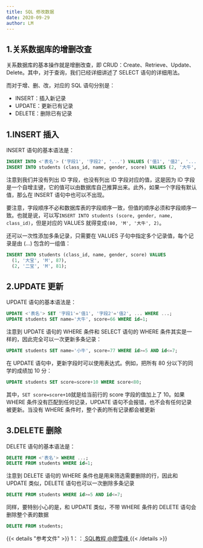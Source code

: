 ```yaml
---
title: SQL 修改数据
date: 2020-09-29
author: LM
---
```


## 1.关系数据库的增删改查

关系数据库的基本操作就是增删改查，即 CRUD：Create、Retrieve、Update、Delete。其中，对于查询，我们已经详细讲述了 SELECT 语句的详细用法。

而对于增、删、改，对应的 SQL 语句分别是：

- INSERT：插入新记录
- UPDATE：更新已有记录
- DELETE：删除已有记录

## 1.INSERT 插入

INSERT 语句的基本语法是：

```sql
INSERT INTO <'表名'> ('字段1', '字段2', '...') VALUES ('值1', '值2', '...');
INSERT INTO students (class_id, name, gender, score) VALUES (2, '大牛', 'M', 80);
```

注意到我们并没有列出 ID 字段，也没有列出 ID 字段对应的值，这是因为 ID 字段是一个自增主键，它的值可以由数据库自己推算出来。此外，如果一个字段有默认值，那么在 INSERT 语句中也可以不出现。

要注意，字段顺序不必和数据库表的字段顺序一致，但值的顺序必须和字段顺序一致。也就是说，可以写`INSERT INTO students (score, gender, name, class_id)`，但是对应的 VALUES 就得变成`(80, 'M', '大牛', 2)`。

还可以一次性添加多条记录，只需要在 VALUES 子句中指定多个记录值，每个记录是由 (...) 包含的一组值：

```sql
INSERT INTO students (class_id, name, gender, score) VALUES
  (1, '大宝', 'M', 87),
  (2, '二宝', 'M', 81);
```

## 2.UPDATE 更新

UPDATE 语句的基本语法是：

```sql
UPDATE <'表名'> SET '字段1'='值1', '字段2'='值2', ... WHERE ...;
UPDATE students SET name='大牛', score=66 WHERE id=1;
```

注意到 UPDATE 语句的 WHERE 条件和 SELECT 语句的 WHERE 条件其实是一样的，因此完全可以一次更新多条记录：

```sql
UPDATE students SET name='小牛', score=77 WHERE id>=5 AND id<=7;
```

在 UPDATE 语句中，更新字段时可以使用表达式。例如，把所有 80 分以下的同学的成绩加 10 分：

```sql
UPDATE students SET score=score+10 WHERE score<80;
```

其中，`SET score=score+10`就是给当前行的 score 字段的值加上了 10。如果 WHERE 条件没有匹配到任何记录，UPDATE 语句不会报错，也不会有任何记录被更新。当没有 WHERE 条件时，整个表的所有记录都会被更新

## 3.DELETE 删除

DELETE 语句的基本语法是：

```sql
DELETE FROM <'表名'> WHERE ...;
DELETE FROM students WHERE id=1;
```

注意到 DELETE 语句的 WHERE 条件也是用来筛选需要删除的行，因此和 UPDATE 类似，DELETE 语句也可以一次删除多条记录

```sql
DELETE FROM students WHERE id>=5 AND id<=7;
```

同样，要特别小心的是，和 UPDATE 类似，不带 WHERE 条件的 DELETE 语句会删除整个表的数据

```sql
DELETE FROM students;
```

{{< details "参考文件" >}} 
1：：[ SQL教程 @廖雪峰 ](https://www.liaoxuefeng.com/wiki/1177760294764384)
{{< /details >}}